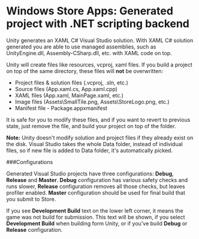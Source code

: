 Windows Store Apps: Generated project with .NET scripting backend
=============================
Unity generates an XAML C# Visual Studio solution. With XAML C# solution generated you are able to use managed assemblies, such as UnityEngine.dll, Assembly-CSharp.dll, etc. with XAML code on top.

Unity will create files like resources, vcproj, xaml files. If you build a project on top of the same directory, these files will **not** be overwritten:

* Project files & solution files (.vcproj, .sln, etc.)
* Source files (App.xaml.cs, App.xaml.cpp)
* XAML files (App.xaml, MainPage.xaml, etc.)
* Image files (Assets\SmallTile.png, Assets\StoreLogo.png, etc.)
* Manifest file - Package.appxmanifest

It is safe for you to modify these files, and if you want to revert to previous state, just remove the file, and build your project on top of the folder.

**Note:** Unity doesn't modify solution and project files if they already exist on the disk. Visual Studio takes the whole Data folder, instead of individual files, so if new file is added to Data folder, it's automatically picked.

###Configurations

Generated Visual Studio projects have three configurations: **Debug**, **Release** and **Master**. **Debug** configuration has various safety checks and runs slower, **Release** configuration removes all those checks, but leaves profiler enabled. **Master** configuration should be used for final build that you submit to Store.

If you see **Development Build** text on the lower left corner, it means the game was not build for submission. This text will be shown, if you select **Development Build** when building form Unity, or if you've build **Debug** or **Release** configuration.

